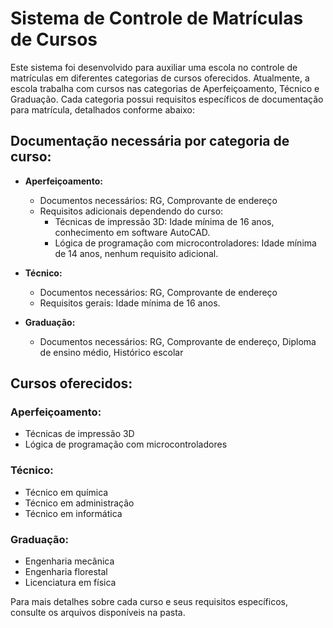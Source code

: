 # Sistema de Controle de Matrículas de Cursos

Este sistema foi desenvolvido para auxiliar uma escola no controle de matrículas em diferentes categorias de cursos oferecidos. Atualmente, a escola trabalha com cursos nas categorias de Aperfeiçoamento, Técnico e Graduação. Cada categoria possui requisitos específicos de documentação para matrícula, detalhados conforme abaixo:

## Documentação necessária por categoria de curso:

- **Aperfeiçoamento:**
  - Documentos necessários: RG, Comprovante de endereço
  - Requisitos adicionais dependendo do curso:
    - Técnicas de impressão 3D: Idade mínima de 16 anos, conhecimento em software AutoCAD.
    - Lógica de programação com microcontroladores: Idade mínima de 14 anos, nenhum requisito adicional.
  
- **Técnico:**
  - Documentos necessários: RG, Comprovante de endereço
  - Requisitos gerais: Idade mínima de 16 anos.

- **Graduação:**
  - Documentos necessários: RG, Comprovante de endereço, Diploma de ensino médio, Histórico escolar

## Cursos oferecidos:

### Aperfeiçoamento:
- Técnicas de impressão 3D
- Lógica de programação com microcontroladores

### Técnico:
- Técnico em química
- Técnico em administração
- Técnico em informática

### Graduação:
- Engenharia mecânica
- Engenharia florestal
- Licenciatura em física

Para mais detalhes sobre cada curso e seus requisitos específicos, consulte os arquivos disponíveis na pasta.
